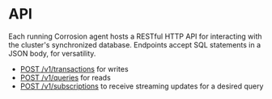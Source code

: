 # API

Each running Corrosion agent hosts a RESTful HTTP API for interacting with the cluster's synchronized database. Endpoints accept SQL statements in a JSON body, for versatility.

- [POST /v1/transactions](transactions.md) for writes
- [POST /v1/queries](queries.md) for reads
- [POST /v1/subscriptions](subscriptions.md) to receive streaming updates for a desired query